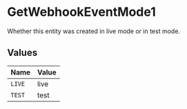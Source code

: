 # GetWebhookEventMode1

Whether this entity was created in live mode or in test mode.


## Values

| Name   | Value  |
| ------ | ------ |
| `LIVE` | live   |
| `TEST` | test   |